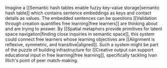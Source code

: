 ---
---

Imagine a [[Semantic hash tables enable fuzzy key-value storage|semantic hash table]] which contains sentence embeddings as keys and contact details as values. The embedded sentences can be questions [[Validation through creation quantifies free learning|free learners]] are thinking about and are trying to answer. By [[Spatial metaphors provide primitives for latent space navigation|finding close inquiries in semantic space]], this system could connect free learners whose learning objectives are [[Alignment is reflexive, symmetric, and transitive|aligned]]. Such a system might be part of the puzzle of building infrastructure for [[Creative output can support educational input in free learning|free learning]], specifically tackling Ivan Illich's point of peer match-making.
